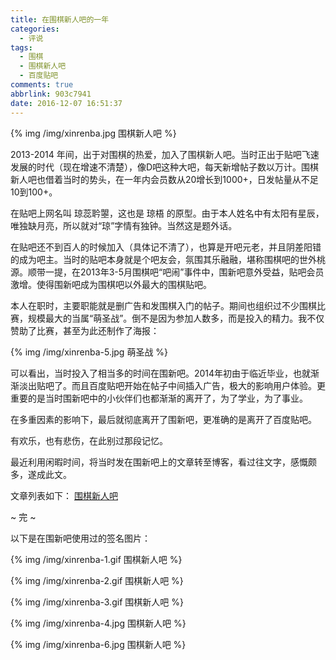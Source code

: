 ```yaml
---
title: 在围棋新人吧的一年
categories:
  - 评说
tags:
  - 围棋
  - 围棋新人吧
  - 百度贴吧
comments: true
abbrlink: 903c7941
date: 2016-12-07 16:51:37
---
```


{% img /img/xinrenba.jpg 围棋新人吧 %}

2013-2014 年间，出于对围棋的热爱，加入了围棋新人吧。当时正出于贴吧飞速发展的时代（现在增速不清楚），像D吧这种大吧，每天新增帖子数以万计。围棋新人吧也借着当时的势头，在一年内会员数从20增长到1000+，日发帖量从不足10到100+。

在贴吧上网名叫 琼蕊耹曌，这也是 琼梧 的原型。由于本人姓名中有太阳有星辰，唯独缺月亮，所以就对“琼”字情有独钟。当然这是题外话。

在贴吧还不到百人的时候加入（具体记不清了），也算是开吧元老，并且阴差阳错的成为吧主。当时的贴吧本身就是个吧友会，氛围其乐融融，堪称围棋吧的世外桃源。顺带一提，在2013年3-5月围棋吧“吧闹”事件中，围新吧意外受益，贴吧会员激增。使得围新吧成为围棋吧以外最大的围棋贴吧。

本人在职时，主要职能就是删广告和发围棋入门的帖子。期间也组织过不少围棋比赛，规模最大的当属“萌圣战”。倒不是因为参加人数多，而是投入的精力。我不仅赞助了比赛，甚至为此还制作了海报：

{% img /img/xinrenba-5.jpg 萌圣战 %}

可以看出，当时投入了相当多的时间在围新吧。2014年初由于临近毕业，也就渐渐淡出贴吧了。而且百度贴吧开始在帖子中间插入广告，极大的影响用户体验。更重要的是当时围新吧中的小伙伴们也都渐渐的离开了，为了学业，为了事业。

在多重因素的影响下，最后就彻底离开了围新吧，更准确的是离开了百度贴吧。

有欢乐，也有悲伤，在此别过那段记忆。

最近利用闲暇时间，将当时发在围新吧上的文章转至博客，看过往文字，感慨颇多，遂成此文。

文章列表如下：
[围棋新人吧](https://cn.abnerchou.me/tags/%E5%9B%B4%E6%A3%8B%E6%96%B0%E4%BA%BA%E5%90%A7/)

~ 完 ~

以下是在围新吧使用过的签名图片：

{% img /img/xinrenba-1.gif 围棋新人吧 %}

{% img /img/xinrenba-2.gif 围棋新人吧 %}

{% img /img/xinrenba-3.gif 围棋新人吧 %}

{% img /img/xinrenba-4.jpg 围棋新人吧 %}

{% img /img/xinrenba-6.jpg 围棋新人吧 %}




